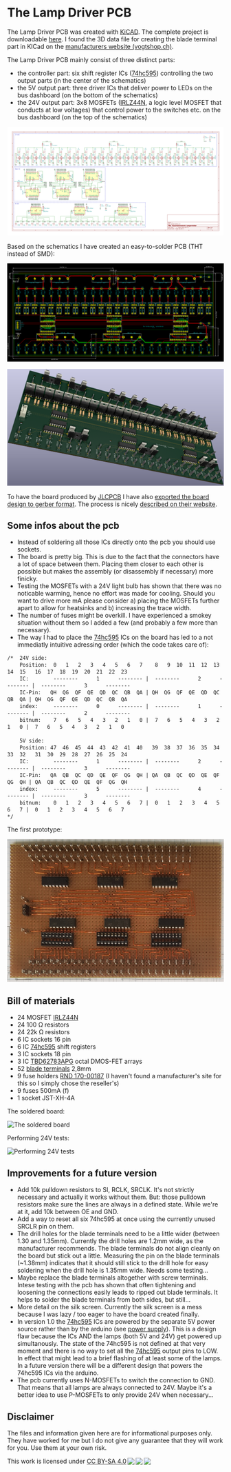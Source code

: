 # The Lamp Driver PCB

The Lamp Driver PCB was created with [KiCAD](https://kicad-pcb.org/). The complete project is downloadable [here](files/LampDriver-Kicad.zip). I found the 3D data file for creating the blade terminal part in KICad on the [manufacturers website (vogtshop.ch)](https://www.vogtshop.ch/index.cfm?content=productData&Language=1&TreeID=BC533B35-D97E-46A2-872A-A3342E5C8212&sId=DEB33619-878B-4929-88BA-EDD863B07F05&sId=DEB33619-878B-4929-88BA-EDD863B07F05).

The Lamp Driver PCB mainly consist of three distinct parts:

- the controller part: six shift register ICs ([74hc595](https://microcontrollerslab.com/74hc595-shift-register-interfacing-arduino/)) controlling the two output parts (in the center of the schematics)
- the 5V output part: three driver ICs that deliver power to LEDs on the bus dashboard (on the bottom of the schematics)
- the 24V output part: 3x8 MOSFETs ([IRLZ44N](https://www.infineon.com/cms/en/product/power/mosfet/12v-300v-n-channel-power-mosfet/irlz44n/), a logic level MOSFET that conducts at low voltages) that control power to the switches etc. on the bus dashboard (on the top of the schematics)

![the schematics](images/LampDriverSchematics.png)

Based on the schematics I have created an easy-to-solder PCB (THT instead of SMD):

![the board](images/LampDriverBoard.png)


![the rendered pcb](images/LampDriverPCB.png)

To have the board produced by [JLCPCB](https://jlcpcb.com/) I have also [exported the board design to gerber format](files/LampDriverPCB_gerber.zip). The process is nicely [described on their website](https://support.jlcpcb.com/article/44-how-to-export-kicad-pcb-to-gerber-files).

## Some infos about the pcb

- Instead of soldering all those ICs directly onto the pcb you should use sockets.
- The board is pretty big. This is due to the fact that the connectors have a lot of space between them. Placing them closer to each other is possible but makes the assembly (or disassembly if necessary) more finicky.
- Testing the MOSFETs with a 24V light bulb has shown that there was no noticable warming, hence no effort was made for cooling. Should you want to drive more mA please consider a) placing the MOSFETs further apart to allow for heatsinks and b) increasing the trace width.
- The number of fuses might be overkill. I have experienced a smokey situation without them so I added a few (and probably a few more than necessary).
- The way I had to place the [74hc595](https://microcontrollerslab.com/74hc595-shift-register-interfacing-arduino/) ICs on the board has led to a not immediatly intuitive adressing order (which the code takes care of):

```
/*  24V side:
    Position:  0   1   2   3   4   5   6   7    8   9  10  11  12  13  14  15   16  17  18  19  20  21  22  23
    IC:        --------      1      -------- |  --------      2      -------- |  --------      3      --------
    IC-Pin:   QH  QG  QF  QE  QD  QC  QB  QA | QH  QG  QF  QE  QD  QC  QB  QA | QH  QG  QF  QE  QD  QC  QB  QA
    index:     --------      0      -------- |  --------      1      -------- |  --------      2      --------
    bitnum:    7   6   5   4   3   2   1   0 |  7   6   5   4   3   2   1   0 |  7   6   5   4   3   2   1   0 

    5V side:
    Position: 47  46  45  44  43  42  41  40   39  38  37  36  35  34  33  32   31  30  29  28  27  26  25  24
    IC:        --------      1      -------- |  --------      2      -------- |  --------      3      --------
    IC-Pin:   QA  QB  QC  QD  QE  QF  QG  QH | QA  QB  QC  QD  QE  QF  QG  QH | QA  QB  QC  QD  QE  QF  QG  QH
    index:     --------      5      -------- |  --------      4      -------- |  --------      3      --------
    bitnum:    0   1   2   3   4   5   6   7 |  0   1   2   3   4   5   6   7 |  0   1   2   3   4   5   6   7 
*/
```

The first prototype:

![The first prototype](images/prototype.png)

## Bill of materials

- 24 MOSFET [IRLZ44N](https://www.infineon.com/cms/en/product/power/mosfet/12v-300v-n-channel-power-mosfet/irlz44n/)
- 24 100 Ω resistors
- 24 22k Ω resistors
-  6 IC sockets 16 pin
-  6 IC [74hc595](https://microcontrollerslab.com/74hc595-shift-register-interfacing-arduino/) shift registers
-  3 IC sockets 18 pin
-  3 IC [TBD62783APG](https://toshiba.semicon-storage.com/info/docget.jsp?did=35900) octal DMOS-FET arrays
- 52 [blade terminals](https://www.vogtshop.ch/index.cfm?content=productData&Language=1&TreeID=BC533B35-D97E-46A2-872A-A3342E5C8212&sId=DEB33619-878B-4929-88BA-EDD863B07F05&sId=DEB33619-878B-4929-88BA-EDD863B07F05) 2,8mm
-  9 fuse holders [RND 170-00187](https://www.reichelt.de/sicherungshalter-fuer-5-x-20-mm-250-v-10-a-beige-rnd-170-00187-p253172.html?CCOUNTRY=445&LANGUAGE=de) (I haven't found a manufacturer's site for this so I simply chose the reseller's)
-  9 fuses 500mA (f)
-  1 socket JST-XH-4A

The soldered board:

![The soldered board](images/soldered.png)

Performing 24V tests:

![Performing 24V tests](images/testing.png)

## Improvements for a future version

- Add 10k pulldown resistors to SI, RCLK, SRCLK. It's not strictly necessary and actually it works without them. But: those pulldown resistors make sure the lines are always in a defined state. While we're at it, add 10k between OE and GND.
- Add a way to reset all six 74hc595 at once using the currently unused SRCLR pin on them.
- The drill holes for the blade terminals need to be a little wider (between 1.30 and 1.35mm). Currently the drill holes are 1.2mm wide, as the manufacturer recommends. The blade terminals do not align cleanly on the board but stick out a little.  Measuring the pin on the blade terminals (~1.38mm) indicates that it should still stick to the drill hole for easy soldering when the drill hole is 1.35mm wide. Needs some testing...
- Maybe replace the blade terminals altogether with screw terminals. Intese testing with the pcb has shown that often tightening and loosening the connections easily leads to ripped out blade terminals. It helps to solder the blade terminals from both sides, but still...
- More detail on the silk screen. Currently the silk screen is a mess because I was lazy / too eager to have the board created finally.
- In version 1.0 the [74hc595](https://microcontrollerslab.com/74hc595-shift-register-interfacing-arduino/) ICs are powered by the separate 5V power source rather than by the arduino (see [power supply](../powersupply/powersupply.md)). This is a design flaw because the ICs AND the lamps (both 5V and 24V) get powered up simultanously. The state of the 74hc595 is not defined at that very moment and there is no way to set all the [74hc595](https://microcontrollerslab.com/74hc595-shift-register-interfacing-arduino/) output pins to LOW. In effect that might lead to a brief flashing of at least some of the lamps. In a future version there will be a different design that powers the 74hc595 ICs via the arduino.
- The pcb currently uses N-MOSFETs to switch the connection to GND. That means that all lamps are always connected to 24V. Maybe it's a better idea to use P-MOSFETs to only provide 24V when necessary...

## Disclaimer

The files and information given here are for informational purposes only. They have worked for me but I do not give any guarantee that they will work for you. Use them at your own risk.

<p xmlns:dct="http://purl.org/dc/terms/" xmlns:cc="http://creativecommons.org/ns#" class="license-text">This work   is licensed under <a rel="license" href="https://creativecommons.org/licenses/by-sa/4.0">CC BY-SA 4.0<img style="height:22px!important;margin-left:3px;vertical-align:text-bottom;" src="https://mirrors.creativecommons.org/presskit/icons/cc.svg?ref=chooser-v1" /><img style="height:22px!important;margin-left:3px;vertical-align:text-bottom;" src="https://mirrors.creativecommons.org/presskit/icons/by.svg?ref=chooser-v1" /><img style="height:22px!important;margin-left:3px;vertical-align:text-bottom;" src="https://mirrors.creativecommons.org/presskit/icons/sa.svg?ref=chooser-v1" /></a></p>